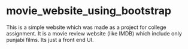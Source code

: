 # movie_website_using_bootstrap

This is a simple website which was made as a project for college assignment. It is a movie review website (like IMDB) which include only punjabi films. Its just a front end UI.